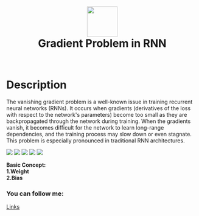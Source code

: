 <div align="center">
      <h1> <img src="https://www.datasciencelearner.com/wp-content/uploads/2020/11/Vanishing-Gradient-Problem-in-RNN.png" width="80px"><br/>Gradient Problem in RNN</h1>
     </div>
<p align="center"> <a href="https://github.com/EmamulHossen" target="_blank"><img alt="" src="https://img.shields.io/badge/Website-EA4C89?style=normal&logo=dribbble&logoColor=white" style="vertical-align:center" /></a> <a href="https://www.facebook.com/emamul.hossen.503" target="_blank"><img alt="" src="https://img.shields.io/badge/Facebook-1877F2?style=normal&logo=facebook&logoColor=white" style="vertical-align:center" /></a> <a href="https://www.linkedin.com/in/emamul-hossen-9a8ab1255/}" target="_blank"><img alt="" src="https://img.shields.io/badge/LinkedIn-0077B5?style=normal&logo=linkedin&logoColor=white" style="vertical-align:center" /></a> </p>

# Description
 The vanishing gradient problem is a well-known issue in training recurrent neural networks (RNNs). It occurs when gradients (derivatives of the loss with respect to the network's parameters) become too small as they are backpropagated through the network during training. When the gradients vanish, it becomes difficult for the network to learn long-range dependencies, and the training process may slow down or even stagnate. This problem is especially pronounced in traditional RNN architectures.


 <img src="https://sds-platform-private.s3-us-east-2.amazonaws.com/uploads/31_blog_image_2.png"> <img src="#"> <img src="#"> <img src="#"> <img src="#"> <br/>

 
**Basic Concept:**<br/>
**1.Weight**<br/>
**2.Bias**

### You can follow me:
[Links](https://www.facebook.com/emamul.hossen.503)
 
    
